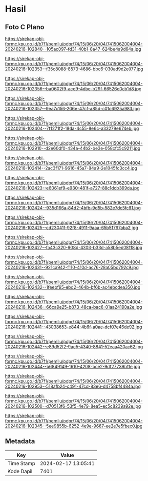# Hasil

## Foto C Plano

https://sirekap-obj-formc.kpu.go.id/b7f1/pemilu/pdpr/74/15/06/20/04/7415062004004-20240216-102840--105ac097-fd31-40b1-8a47-624be4a9d64a.jpg

https://sirekap-obj-formc.kpu.go.id/b7f1/pemilu/pdpr/74/15/06/20/04/7415062004004-20240216-102353--f35c8088-8573-4686-bbc6-030ad9d2e077.jpg

https://sirekap-obj-formc.kpu.go.id/b7f1/pemilu/pdpr/74/15/06/20/04/7415062004004-20240216-102356--ba0602f9-ace9-4dbe-b29f-66526e0cb1d8.jpg

https://sirekap-obj-formc.kpu.go.id/b7f1/pemilu/pdpr/74/15/06/20/04/7415062004004-20240216-102357--9ea7c156-206e-47cf-a85d-c01c6925a983.jpg

https://sirekap-obj-formc.kpu.go.id/b7f1/pemilu/pdpr/74/15/06/20/04/7415062004004-20240216-102404--7f1271f2-18da-4c55-8e6c-a33279e674eb.jpg

https://sirekap-obj-formc.kpu.go.id/b7f1/pemilu/pdpr/74/15/06/20/04/7415062004004-20240216-102910--d2e60df0-434a-44b2-be3e-058cfc5c9211.jpg

https://sirekap-obj-formc.kpu.go.id/b7f1/pemilu/pdpr/74/15/06/20/04/7415062004004-20240216-102414--2ac3f171-9616-45a7-84a9-2e1045fc3cc4.jpg

https://sirekap-obj-formc.kpu.go.id/b7f1/pemilu/pdpr/74/15/06/20/04/7415062004004-20240216-102423--e6061ef9-e930-481f-a727-88c1dcb399da.jpg

https://sirekap-obj-formc.kpu.go.id/b7f1/pemilu/pdpr/74/15/06/20/04/7415062004004-20240216-102424--935d166a-84d2-4bfb-9d5b-582e7dc5fc81.jpg

https://sirekap-obj-formc.kpu.go.id/b7f1/pemilu/pdpr/74/15/06/20/04/7415062004004-20240216-102425--cd23041f-92f8-4911-9aaa-65b51767aba2.jpg

https://sirekap-obj-formc.kpu.go.id/b7f1/pemilu/pdpr/74/15/06/20/04/7415062004004-20240216-102427--fa43c320-608d-4303-b33d-a58b5ed08118.jpg

https://sirekap-obj-formc.kpu.go.id/b7f1/pemilu/pdpr/74/15/06/20/04/7415062004004-20240216-102431--921ca942-f110-410d-ac76-28a05bd792c9.jpg

https://sirekap-obj-formc.kpu.go.id/b7f1/pemilu/pdpr/74/15/06/20/04/7415062004004-20240216-102432--1feebf95-ebd2-464b-bf6b-ac4ebcdea350.jpg

https://sirekap-obj-formc.kpu.go.id/b7f1/pemilu/pdpr/74/15/06/20/04/7415062004004-20240216-102436--66ca9e25-b873-48ca-bac6-01aa24190a2e.jpg

https://sirekap-obj-formc.kpu.go.id/b7f1/pemilu/pdpr/74/15/06/20/04/7415062004004-20240216-102441--43038653-e844-4b6f-a0ae-dcf07e46de92.jpg

https://sirekap-obj-formc.kpu.go.id/b7f1/pemilu/pdpr/74/15/06/20/04/7415062004004-20240216-102442--e89d52f2-9ac5-4340-8841-52eaa420ac62.jpg

https://sirekap-obj-formc.kpu.go.id/b7f1/pemilu/pdpr/74/15/06/20/04/7415062004004-20240216-102444--b6849149-1610-4208-bce2-9df27739b11e.jpg

https://sirekap-obj-formc.kpu.go.id/b7f1/pemilu/pdpr/74/15/06/20/04/7415062004004-20240216-102953--518afb24-c491-47cd-83e6-d4758bf4484a.jpg

https://sirekap-obj-formc.kpu.go.id/b7f1/pemilu/pdpr/74/15/06/20/04/7415062004004-20240216-102500--d70513f6-53f5-4e79-8ea5-ec5c8239a92e.jpg

https://sirekap-obj-formc.kpu.go.id/b7f1/pemilu/pdpr/74/15/06/20/04/7415062004004-20240216-102345--5ee9855b-6252-4e9e-9667-ee2e7e5fbec0.jpg


## Metadata

| Key        | Value               |
| ---------- | ------------------- |
| Time Stamp | 2024-02-17 13:05:41 |
| Kode Dapil | 7401                |




